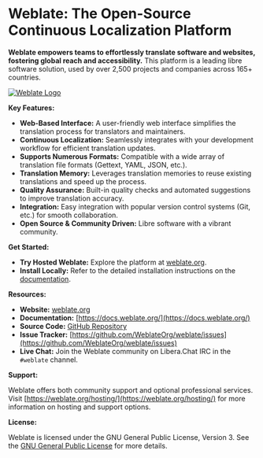 # Weblate: The Open-Source Continuous Localization Platform

**Weblate empowers teams to effortlessly translate software and websites, fostering global reach and accessibility.**  This platform is a leading libre software solution, used by over 2,500 projects and companies across 165+ countries.

[![Weblate Logo](https://s.weblate.org/cdn/Logo-Darktext-borders.png)](https://weblate.org/)

**Key Features:**

*   **Web-Based Interface:**  A user-friendly web interface simplifies the translation process for translators and maintainers.
*   **Continuous Localization:** Seamlessly integrates with your development workflow for efficient translation updates.
*   **Supports Numerous Formats:** Compatible with a wide array of translation file formats (Gettext, YAML, JSON, etc.).
*   **Translation Memory:**  Leverages translation memories to reuse existing translations and speed up the process.
*   **Quality Assurance:** Built-in quality checks and automated suggestions to improve translation accuracy.
*   **Integration:** Easy integration with popular version control systems (Git, etc.) for smooth collaboration.
*   **Open Source & Community Driven:** Libre software with a vibrant community.

**Get Started:**

*   **Try Hosted Weblate:** Explore the platform at [weblate.org](https://weblate.org/).
*   **Install Locally:**  Refer to the detailed installation instructions on the [documentation](https://docs.weblate.org/en/latest/admin/install.html).

**Resources:**

*   **Website:** [weblate.org](https://weblate.org/)
*   **Documentation:** [https://docs.weblate.org/](https://docs.weblate.org/)
*   **Source Code:** [GitHub Repository](https://github.com/WeblateOrg/weblate)
*   **Issue Tracker:** [https://github.com/WeblateOrg/weblate/issues](https://github.com/WeblateOrg/weblate/issues)
*   **Live Chat:**  Join the Weblate community on Libera.Chat IRC in the `#weblate` channel.

**Support:**

Weblate offers both community support and optional professional services.  Visit [https://weblate.org/hosting/](https://weblate.org/hosting/) for more information on hosting and support options.

**License:**

Weblate is licensed under the GNU General Public License, Version 3. See the [GNU General Public License](https://www.gnu.org/licenses/gpl-3.0.html) for more details.